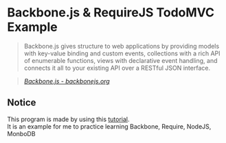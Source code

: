 # Backbone.js & RequireJS TodoMVC Example

> Backbone.js gives structure to web applications by providing models with key-value binding and custom events, collections with a rich API of enumerable functions, views with declarative event handling, and connects it all to your existing API over a RESTful JSON interface.

> _[Backbone.js - backbonejs.org](http://backbonejs.org)_

## Notice

This program is made by using this [tutorial](https://github.com/tastejs/todomvc/tree/gh-pages/examples/backbone_require).  
It is an example for me to practice learning Backbone, Require, NodeJS, MonboDB
